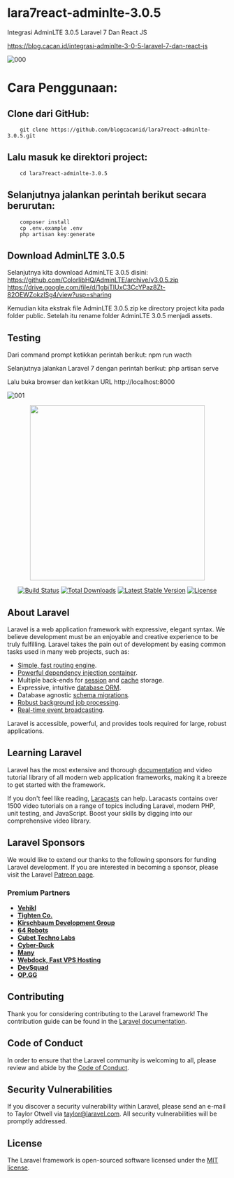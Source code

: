 # lara7react-adminlte-3.0.5
Integrasi AdminLTE 3.0.5 Laravel 7 Dan React JS

https://blog.cacan.id/integrasi-adminlte-3-0-5-laravel-7-dan-react-js

![000](https://user-images.githubusercontent.com/51890752/95983575-0d65a280-0e4c-11eb-97cc-1bb82b97e346.jpg)


# Cara Penggunaan:

## Clone dari GitHub:
		git clone https://github.com/blogcacanid/lara7react-adminlte-3.0.5.git

## Lalu masuk ke direktori project:
		cd lara7react-adminlte-3.0.5

## Selanjutnya jalankan perintah berikut secara berurutan:
		composer install
		cp .env.example .env
		php artisan key:generate


## Download AdminLTE 3.0.5
Selanjutnya kita download AdminLTE 3.0.5 disini:
		https://github.com/ColorlibHQ/AdminLTE/archive/v3.0.5.zip
		https://drive.google.com/file/d/1gbiTIUxC3CcYPaz8Zt-82OEWZokzISg4/view?usp=sharing


Kemudian kita ekstrak file AdminLTE 3.0.5.zip ke directory project kita pada folder public. Setelah itu rename folder AdminLTE 3.0.5 menjadi assets.


## Testing
Dari command prompt ketikkan perintah berikut:
		npm run wacth

Selanjutnya jalankan Laravel 7 dengan perintah berikut:
		php artisan serve

Lalu buka browser dan ketikkan URL http://localhost:8000

![001](https://user-images.githubusercontent.com/51890752/95983658-338b4280-0e4c-11eb-8e88-efbbedcd2619.jpg)



<p align="center"><a href="https://laravel.com" target="_blank"><img src="https://raw.githubusercontent.com/laravel/art/master/logo-lockup/5%20SVG/2%20CMYK/1%20Full%20Color/laravel-logolockup-cmyk-red.svg" width="400"></a></p>

<p align="center">
<a href="https://travis-ci.org/laravel/framework"><img src="https://travis-ci.org/laravel/framework.svg" alt="Build Status"></a>
<a href="https://packagist.org/packages/laravel/framework"><img src="https://poser.pugx.org/laravel/framework/d/total.svg" alt="Total Downloads"></a>
<a href="https://packagist.org/packages/laravel/framework"><img src="https://poser.pugx.org/laravel/framework/v/stable.svg" alt="Latest Stable Version"></a>
<a href="https://packagist.org/packages/laravel/framework"><img src="https://poser.pugx.org/laravel/framework/license.svg" alt="License"></a>
</p>

## About Laravel

Laravel is a web application framework with expressive, elegant syntax. We believe development must be an enjoyable and creative experience to be truly fulfilling. Laravel takes the pain out of development by easing common tasks used in many web projects, such as:

- [Simple, fast routing engine](https://laravel.com/docs/routing).
- [Powerful dependency injection container](https://laravel.com/docs/container).
- Multiple back-ends for [session](https://laravel.com/docs/session) and [cache](https://laravel.com/docs/cache) storage.
- Expressive, intuitive [database ORM](https://laravel.com/docs/eloquent).
- Database agnostic [schema migrations](https://laravel.com/docs/migrations).
- [Robust background job processing](https://laravel.com/docs/queues).
- [Real-time event broadcasting](https://laravel.com/docs/broadcasting).

Laravel is accessible, powerful, and provides tools required for large, robust applications.

## Learning Laravel

Laravel has the most extensive and thorough [documentation](https://laravel.com/docs) and video tutorial library of all modern web application frameworks, making it a breeze to get started with the framework.

If you don't feel like reading, [Laracasts](https://laracasts.com) can help. Laracasts contains over 1500 video tutorials on a range of topics including Laravel, modern PHP, unit testing, and JavaScript. Boost your skills by digging into our comprehensive video library.

## Laravel Sponsors

We would like to extend our thanks to the following sponsors for funding Laravel development. If you are interested in becoming a sponsor, please visit the Laravel [Patreon page](https://patreon.com/taylorotwell).

### Premium Partners

- **[Vehikl](https://vehikl.com/)**
- **[Tighten Co.](https://tighten.co)**
- **[Kirschbaum Development Group](https://kirschbaumdevelopment.com)**
- **[64 Robots](https://64robots.com)**
- **[Cubet Techno Labs](https://cubettech.com)**
- **[Cyber-Duck](https://cyber-duck.co.uk)**
- **[Many](https://www.many.co.uk)**
- **[Webdock, Fast VPS Hosting](https://www.webdock.io/en)**
- **[DevSquad](https://devsquad.com)**
- **[OP.GG](https://op.gg)**

## Contributing

Thank you for considering contributing to the Laravel framework! The contribution guide can be found in the [Laravel documentation](https://laravel.com/docs/contributions).

## Code of Conduct

In order to ensure that the Laravel community is welcoming to all, please review and abide by the [Code of Conduct](https://laravel.com/docs/contributions#code-of-conduct).

## Security Vulnerabilities

If you discover a security vulnerability within Laravel, please send an e-mail to Taylor Otwell via [taylor@laravel.com](mailto:taylor@laravel.com). All security vulnerabilities will be promptly addressed.

## License

The Laravel framework is open-sourced software licensed under the [MIT license](https://opensource.org/licenses/MIT).
